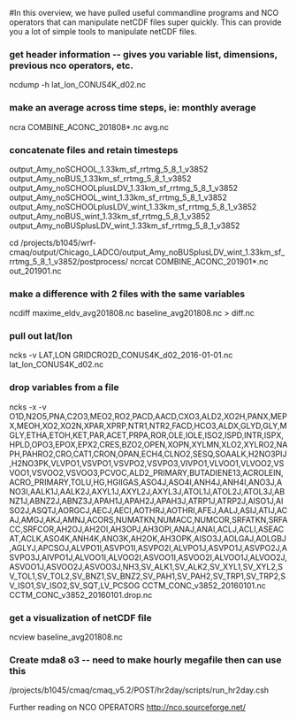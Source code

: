 #In this overview, we have pulled useful commandline programs and NCO operators that can manipulate netCDF files super quickly. This can provide you a lot of simple tools to manipulate netCDF files. 

### get header information -- gives you variable list, dimensions, previous nco operators, etc.
ncdump -h lat_lon_CONUS4K_d02.nc

### make an average across time steps, ie: monthly average
ncra COMBINE_ACONC_201808*.nc avg.nc

### concatenate files and retain timesteps
output_Amy_noSCHOOL_1.33km_sf_rrtmg_5_8_1_v3852
output_Amy_noBUS_1.33km_sf_rrtmg_5_8_1_v3852
output_Amy_noSCHOOLplusLDV_1.33km_sf_rrtmg_5_8_1_v3852
output_Amy_noSCHOOL_wint_1.33km_sf_rrtmg_5_8_1_v3852
output_Amy_noSCHOOLplusLDV_wint_1.33km_sf_rrtmg_5_8_1_v3852
output_Amy_noBUS_wint_1.33km_sf_rrtmg_5_8_1_v3852
output_Amy_noBUSplusLDV_wint_1.33km_sf_rrtmg_5_8_1_v3852

cd /projects/b1045/wrf-cmaq/output/Chicago_LADCO/output_Amy_noBUSplusLDV_wint_1.33km_sf_rrtmg_5_8_1_v3852/postprocess/
ncrcat COMBINE_ACONC_201901*.nc out_201901.nc

### make a difference with 2 files with the same variables
ncdiff maxime_eldv_avg201808.nc baseline_avg201808.nc > diff.nc

### pull out lat/lon
ncks -v LAT,LON GRIDCRO2D_CONUS4K_d02_2016-01-01.nc lat_lon_CONUS4K_d02.nc

### drop variables from a file
ncks -x -v O1D,N2O5,PNA,C2O3,MEO2,RO2,PACD,AACD,CXO3,ALD2,XO2H,PANX,MEPX,MEOH,XO2,XO2N,XPAR,XPRP,NTR1,NTR2,FACD,HCO3,ALDX,GLYD,GLY,MGLY,ETHA,ETOH,KET,PAR,ACET,PRPA,ROR,OLE,IOLE,ISO2,ISPD,INTR,ISPX,HPLD,OPO3,EPOX,EPX2,CRES,BZO2,OPEN,XOPN,XYLMN,XLO2,XYLRO2,NAPH,PAHRO2,CRO,CAT1,CRON,OPAN,ECH4,CLNO2,SESQ,SOAALK,H2NO3PIJ,H2NO3PK,VLVPO1,VSVPO1,VSVPO2,VSVPO3,VIVPO1,VLVOO1,VLVOO2,VSVOO1,VSVOO2,VSVOO3,PCVOC,ALD2_PRIMARY,BUTADIENE13,ACROLEIN,ACRO_PRIMARY,TOLU,HG,HGIIGAS,ASO4J,ASO4I,ANH4J,ANH4I,ANO3J,ANO3I,AALK1J,AALK2J,AXYL1J,AXYL2J,AXYL3J,ATOL1J,ATOL2J,ATOL3J,ABNZ1J,ABNZ2J,ABNZ3J,APAH1J,APAH2J,APAH3J,ATRP1J,ATRP2J,AISO1J,AISO2J,ASQTJ,AORGCJ,AECJ,AECI,AOTHRJ,AOTHRI,AFEJ,AALJ,ASIJ,ATIJ,ACAJ,AMGJ,AKJ,AMNJ,ACORS,NUMATKN,NUMACC,NUMCOR,SRFATKN,SRFACC,SRFCOR,AH2OJ,AH2OI,AH3OPJ,AH3OPI,ANAJ,ANAI,ACLJ,ACLI,ASEACAT,ACLK,ASO4K,ANH4K,ANO3K,AH2OK,AH3OPK,AISO3J,AOLGAJ,AOLGBJ,AGLYJ,APCSOJ,ALVPO1I,ASVPO1I,ASVPO2I,ALVPO1J,ASVPO1J,ASVPO2J,ASVPO3J,AIVPO1J,ALVOO1I,ALVOO2I,ASVOO1I,ASVOO2I,ALVOO1J,ALVOO2J,ASVOO1J,ASVOO2J,ASVOO3J,NH3,SV_ALK1,SV_ALK2,SV_XYL1,SV_XYL2,SV_TOL1,SV_TOL2,SV_BNZ1,SV_BNZ2,SV_PAH1,SV_PAH2,SV_TRP1,SV_TRP2,SV_ISO1,SV_ISO2,SV_SQT,LV_PCSOG CCTM_CONC_v3852_20160101.nc CCTM_CONC_v3852_20160101.drop.nc

### get a visualization of netCDF file
ncview baseline_avg201808.nc

### Create mda8 o3 -- need to make hourly megafile then can use this
/projects/b1045/cmaq/cmaq_v5.2/POST/hr2day/scripts/run_hr2day.csh

Further reading on NCO OPERATORS
http://nco.sourceforge.net/

